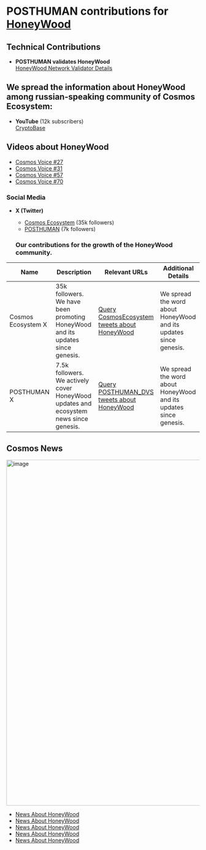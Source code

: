 # POSTHUMAN contributions for [HoneyWood](https://honeywood.io/)

## Technical Contributions
- **POSTHUMAN validates HoneyWood**  
  [HoneyWood Network Validator Details]()
  
## We spread the information about HoneyWood among russian-speaking community of Cosmos Ecosystem:
- **YouTube** (12k subscribers)  
  [CryptoBase](https://www.youtube.com/@CRYPTOBASED)
  
## Videos about HoneyWood
  - [Cosmos Voice #27](https://www.youtube.com/watch?v=LVopimoM8Jk)
  - [Cosmos Voice #31](https://www.youtube.com/watch?v=CNDfMpArQ34)
  - [Cosmos Voice #57](https://www.youtube.com/watch?v=rR0fP6CgOEw)
  - [Cosmos Voice #70](https://www.youtube.com/watch?v=rOIOWJXam3o)

### Social Media
- **X (Twitter)**  
  - [Cosmos Ecosystem](https://x.com/CosmosEcosystem) (35k followers)  
  - [POSTHUMAN](https://x.com/POSTHUMAN_DVS) (7k followers)

  ### Our contributions for the growth of the HoneyWood community.

| Name               | Description                                              | Relevant URLs                                                                                      | Additional Details                                          |
|--------------------|-----------------------------------------------------------|---------------------------------------------------------------------------------------------------|--------------------------------------------------------------|
| Cosmos Ecosystem X | 35k followers. We have been promoting HoneyWood and its updates since genesis. | [Query CosmosEcosystem tweets about HoneyWood](https://x.com/search?q=from%3ACosmosEcosystem%20(HoneyWood%20)&src=typed_query&f=live) | We spread the word about HoneyWood and its updates since genesis. |
| POSTHUMAN X        | 7.5k followers. We actively cover HoneyWood updates and ecosystem news since genesis. | [Query POSTHUMAN_DVS tweets about HoneyWood](https://x.com/search?q=from%3APOSTHUMAN_DVS%20(HoneyWood%20)&src=typed_query&f=live) | We spread the word about HoneyWood and its updates since genesis. |

## Cosmos News
<img width="1607" height="903" alt="image" src="https://github.com/user-attachments/assets/ca422219-e876-4ca7-8e3d-57ace7213d7d" />

- [News About HoneyWood](https://x.com/CosmosEcosystem/status/1631299152234553345)
- [News About HoneyWood](https://x.com/CosmosEcosystem/status/1642555441212211203)
- [News About HoneyWood](https://x.com/CosmosEcosystem/status/1642919947595833345)
- [News About HoneyWood](https://x.com/CosmosEcosystem/status/1685979063738134528)
- [News About HoneyWood](https://x.com/CosmosEcosystem/status/1689359004072288256)
